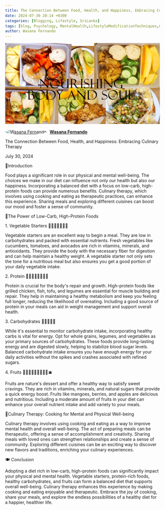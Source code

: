 ```yaml
---
title: The Connection Between Food, Health, and Happiness, Embracing Culinary Therapy
date: 2024-07-30 20:14 +0300
categories: [Blogging, Lifestyle, SriLanka]
tags: [blog, Psychology, MentalHealth,LifestyleModificationTechniques,Culinary, Cooking]
author: Wasana Fernando
---
```


![Desktop View](assets/1722307388321.png)


<div style="display: flex; align-items: center;">
  <a href="https://www.linkedin.com/in/wasana-fernando-37870295/" target="_blank">
    <img src="https://media.licdn.com/dms/image/v2/D5603AQGNxrYyaj4sKQ/profile-displayphoto-shrink_100_100/profile-displayphoto-shrink_100_100/0/1675773096993?e=1750896000&v=beta&t=QMxNWDG-LjlabMxd6Kkszb2B0yh0u9aE-RMgKn9Qr3U" alt="Wasana Fernando" width="50" height="50" style="border-radius: 50%; margin-right: 10px;">
  </a>
  <a href="https://www.linkedin.com/in/wasana-fernando-37870295/" target="_blank" style="font-weight: bold;">Wasana Fernando</a>
</div>




The Connection Between Food, Health, and Happiness: Embracing Culinary Therapy

July 30, 2024

🍛Introduction

Food plays a significant role in our physical and mental well-being. The choices we make in our diet can influence not only our health but also our happiness. Incorporating a balanced diet with a focus on low-carb, high-protein foods can provide numerous benefits. Culinary therapy, which involves using cooking and eating as therapeutic practices, can enhance this experience. Sharing meals and exploring different cuisines can boost our mood and foster a sense of community.

🍛The Power of Low-Carb, High-Protein Foods

1\. Vegetable Starters 🥦🧄🥬🥒🍅🌽🥕

Vegetable starters are an excellent way to begin a meal. They are low in carbohydrates and packed with essential nutrients. Fresh vegetables like cucumbers, tomatoes, and avocados are rich in vitamins, minerals, and antioxidants. They provide the body with the necessary fiber for digestion and can help maintain a healthy weight. A vegetable starter not only sets the tone for a nutritious meal but also ensures you get a good portion of your daily vegetable intake.

2\. Protein 🥜🫘🫛🥚🍳🍗🦑🦐

Protein is crucial for the body's repair and growth. High-protein foods like grilled chicken, fish, tofu, and legumes are essential for muscle building and repair. They help in maintaining a healthy metabolism and keep you feeling full longer, reducing the likelihood of overeating. Including a good source of protein in your meals can aid in weight management and support overall health.

3\. Carbohydrates 🥔🥖🥙🍙🍚

While it's essential to monitor carbohydrate intake, incorporating healthy carbs is vital for energy. Opt for whole grains, legumes, and vegetables as your primary sources of carbohydrates. These foods provide long-lasting energy and are digested slowly, helping to stabilize blood sugar levels. Balanced carbohydrate intake ensures you have enough energy for your daily activities without the spikes and crashes associated with refined sugars.

4\. Fruits 🍉🍎🍏🥝🥭🥑🍊🍌🍍🫐

Fruits are nature's dessert and offer a healthy way to satisfy sweet cravings. They are rich in vitamins, minerals, and natural sugars that provide a quick energy boost. Fruits like mangoes, berries, and apples are delicious and nutritious. Including a moderate amount of fruits in your diet can enhance your overall nutrient intake and add variety to your meals.

🍲Culinary Therapy: Cooking for Mental and Physical Well-being

Culinary therapy involves using cooking and eating as a way to improve mental health and overall well-being. The act of preparing meals can be therapeutic, offering a sense of accomplishment and creativity. Sharing meals with loved ones can strengthen relationships and create a sense of community. Exploring different cuisines can be an exciting way to discover new flavors and traditions, enriching your culinary experiences.

🍽️ Conclusion

Adopting a diet rich in low-carb, high-protein foods can significantly impact your physical and mental health. Vegetable starters, protein-rich foods, healthy carbohydrates, and fruits can form a balanced diet that supports overall well-being. Culinary therapy enhances this experience by making cooking and eating enjoyable and therapeutic. Embrace the joy of cooking, share your meals, and explore the endless possibilities of a healthy diet for a happier, healthier life.
